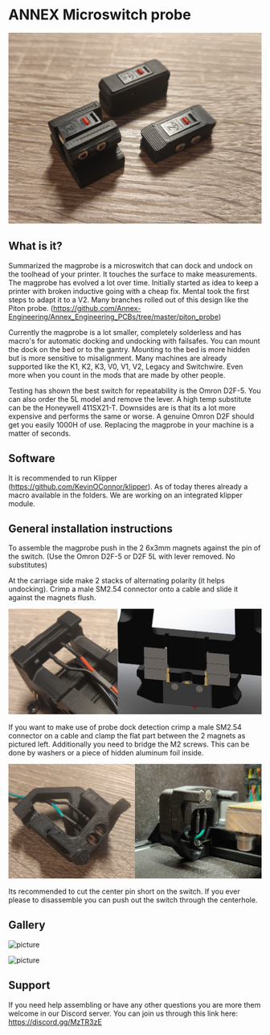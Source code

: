 # ANNEX Microswitch probe

![picture](Images/Evolution.jpg)

## What is it?
Summarized the magprobe is a microswitch that can dock and undock on the toolhead of your printer. It touches the surface to make measurements. The magprobe has evolved a lot over time. Initially started as idea to keep a printer with broken inductive going with a cheap fix. Mental took the first steps to adapt it to a V2. Many branches rolled out of this design like the Piton probe. (https://github.com/Annex-Engineering/Annex_Engineering_PCBs/tree/master/piton_probe)

Currently the magprobe is a lot smaller, completely solderless and has macro's for automatic docking and undocking with failsafes. You can mount the dock on the bed or to the gantry. Mounting to the bed is more hidden but is more sensitive to misalignment. Many machines are already supported like the K1, K2, K3, V0, V1, V2, Legacy and Switchwire. Even more when you count in the mods that are made by other people.

Testing has shown the best switch for repeatability is the Omron D2F-5. You can also order the 5L model and remove the lever. A high temp substitute can be the Honeywell 411SX21-T. Downsides are is that its a lot more expensive and performs the same or worse. A genuine Omron D2F should get you easily 1000H of use. Replacing the magprobe in your machine is a matter of seconds.

## Software
It is recommended to run Klipper (https://github.com/KevinOConnor/klipper). As of today theres already a macro available in the folders. We are working on an integrated klipper module.

## General installation instructions
To assemble the magprobe push in the 2 6x3mm magnets against the pin of the switch. (Use the Omron D2F-5 or D2F 5L with lever removed. No substitutes) 

At the carriage side make 2 stacks of alternating polarity (it helps undocking). Crimp a male SM2.54 connector onto a cable and slide it against the magnets flush.

![picture](Images/Instructions.png)

If you want to make use of probe dock detection crimp a male SM2.54 connector on a cable and clamp the flat part between the 2 magnets as pictured left. Additionally you need to bridge the M2 screws. This can be done by washers or a piece of hidden aluminum foil inside.

![picture](Images/Instructions_2.png)


Its recommended to cut the center pin short on the switch. If you ever please to disassemble you can push out the switch through the centerhole.


## Gallery
![picture](Gallery_1.jpg)

![picture](Gallery_2.png)

## Support
If you need help assembling or have any other questions you are more them welcome in our Discord server. You can join us through this link here: https://discord.gg/MzTR3zE



